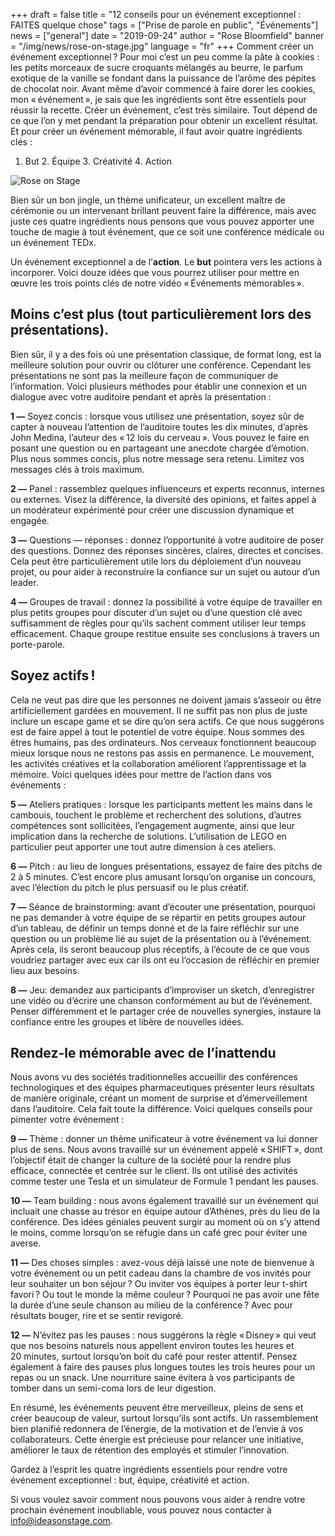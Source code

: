 +++
draft = false
title = "12 conseils pour un événement exceptionnel : FAITES quelque chose"
tags = ["Prise de parole en public", "Événements"]
news = ["general"]
date = "2019-09-24"
author = "Rose Bloomfield"
banner = "/img/news/rose-on-stage.jpg"
language = "fr"
+++
Comment créer un événement exceptionnel ? Pour moi c’est un peu comme la pâte à cookies : les petits morceaux de sucre croquants mélangés au beurre, le parfum exotique de la vanille se fondant dans la puissance de l’arôme des pépites de chocolat noir. Avant même d’avoir commencé à faire dorer les cookies, mon « événement », je sais que les ingrédients sont être essentiels pour réussir la recette. Créer un événement, c’est très similaire. Tout dépend de ce que l’on y met pendant la préparation pour obtenir un excellent résultat. Et pour créer un événement mémorable, il faut avoir quatre ingrédients clés :

1. But 2. Équipe 3. Créativité 4. Action 

![Rose on Stage ](/img/news/rose-on-stage.jpg)

Bien sûr un bon jingle, un thème unificateur, un excellent maître de cérémonie ou un intervenant brillant peuvent faire la différence, mais avec juste ces quatre ingrédients nous pensons que vous pouvez apporter une touche de magie à tout événement, que ce soit une conférence médicale ou un événement TEDx.

Un événement exceptionnel a de l’**action**. Le **but** 
pointera vers les actions à incorporer. Voici douze idées que vous pourrez utiliser pour mettre en œuvre les trois points clés de notre vidéo « Événements mémorables ».

## Moins c’est plus (tout particulièrement lors des présentations).

Bien sûr, il y a des fois où une présentation classique, de format long, est la meilleure solution pour ouvrir ou clôturer une conférence. Cependant les présentations ne sont pas la meilleure façon de communiquer de l’information. Voici plusieurs méthodes pour établir une connexion et un dialogue avec votre auditoire pendant et après la présentation :

**1 —** Soyez concis : lorsque vous utilisez une présentation, soyez sûr de capter à nouveau l’attention de l’auditoire toutes les dix minutes, d’après John Medina, l’auteur des « 12 lois du cerveau ». Vous pouvez le faire en posant une question ou en partageant une anecdote chargée d’émotion. Plus nous sommes concis, plus notre message sera retenu. Limitez vos messages clés à trois maximum. 

**2 —** Panel : rassemblez quelques influenceurs et experts reconnus, internes ou externes. Visez la différence, la diversité des opinions, et faites appel à un modérateur expérimenté pour créer une discussion dynamique et engagée.

**3 —** Questions — réponses : donnez l’opportunité à votre auditoire de poser des questions. Donnez des réponses sincères, claires, directes et concises. Cela peut être particulièrement utile lors du déploiement d’un nouveau projet, ou pour aider à reconstruire la confiance sur un sujet ou autour d’un leader.

**4 —** Groupes de travail : donnez la possibilité à votre équipe de travailler en plus petits groupes pour discuter d’un sujet ou d’une question clé avec suffisamment de règles pour qu’ils sachent comment utiliser leur temps efficacement. Chaque groupe restitue ensuite ses conclusions à travers un porte-parole.

## Soyez actifs !

Cela ne veut pas dire que les personnes ne doivent jamais s’asseoir ou être artificiellement gardées en mouvement. Il ne suffit pas non plus de juste inclure un escape game et se dire qu’on sera actifs. Ce que nous suggérons est de faire appel à tout le potentiel de votre équipe. Nous sommes des êtres humains, pas des ordinateurs. Nos cerveaux fonctionnent beaucoup mieux lorsque nous ne restons pas assis en permanence. Le mouvement, les activités créatives et la collaboration améliorent l’apprentissage et la mémoire. Voici quelques idées pour mettre de l’action dans vos événements :

**5 —** Ateliers pratiques : lorsque les participants mettent les mains dans le cambouis, touchent le problème et recherchent des solutions, d’autres compétences sont sollicitées, l’engagement augmente, ainsi que leur implication dans la recherche de solutions. L’utilisation de LEGO en particulier peut apporter une tout autre dimension à ces ateliers.

**6 —** Pitch : au lieu de longues présentations, essayez de faire des pitchs de 2 à 5 minutes. C’est encore plus amusant lorsqu’on organise un concours, avec l’élection du pitch le plus persuasif ou le plus créatif.

**7 —** Séance de brainstorming: avant d’écouter une présentation, pourquoi ne pas demander à votre équipe de se répartir en petits groupes autour d’un tableau, de définir un temps donné et de la faire réfléchir sur une question ou un problème lié au sujet de la présentation ou à l’événement. Après cela, ils seront beaucoup plus réceptifs, à l’écoute de ce que vous voudriez partager avec eux car ils ont eu l’occasion de réfléchir en premier lieu aux besoins.

**8 —** Jeu: demandez aux participants d’improviser un sketch, d’enregistrer une vidéo ou d’écrire une chanson conformément au but de l’événement. Penser différemment et le partager crée de nouvelles synergies, instaure la confiance entre les groupes et libère de nouvelles idées.

## Rendez-le mémorable avec de l’inattendu
Nous avons vu des sociétés traditionnelles accueillir des conférences technologiques et des équipes pharmaceutiques présenter leurs résultats de manière originale, créant un moment de surprise et d’émerveillement dans l’auditoire. Cela fait toute la différence. Voici quelques conseils pour pimenter votre événement :

**9 —** Thème : donner un thème unificateur à votre événement va lui donner plus de sens. Nous avons travaillé sur un événement appelé « SHIFT », dont l’objectif était de changer la culture de la société pour la rendre plus efficace, connectée et centrée sur le client. Ils ont utilisé des activités comme tester une Tesla et un simulateur de Formule 1 pendant les pauses.

**10 —** Team building : nous avons également travaillé sur un événement qui incluait une chasse au trésor en équipe autour d’Athènes, près du lieu de la conférence. Des idées géniales peuvent surgir au moment où on s’y attend le moins, comme lorsqu’on se réfugie dans un café grec pour éviter une averse.

**11 —** Des choses simples : avez-vous déjà laissé une note de bienvenue à votre événement ou un petit cadeau dans la chambre de vos invités pour leur souhaiter un bon séjour ? Ou inviter vos équipes à porter leur t-shirt favori ? Ou tout le monde la même couleur ? Pourquoi ne pas avoir une fête la durée d’une seule chanson au milieu de la conférence ? Avec pour résultats bouger, rire et se sentir revigoré.

**12 —** N’évitez pas les pauses : nous suggérons la règle « Disney » qui veut que nos besoins naturels nous appellent environ toutes les heures et 20 minutes, surtout lorsqu’on boit du café pour rester attentif. Pensez également à faire des pauses plus longues toutes les trois heures pour un repas ou un snack. Une nourriture saine évitera à vos participants de tomber dans un semi-coma lors de leur digestion.

En résumé, les événements peuvent être merveilleux, pleins de sens et créer beaucoup de valeur, surtout lorsqu’ils sont actifs. Un rassemblement bien planifié redonnera de l’énergie, de la motivation et de l’envie à vos collaborateurs. Cette énergie est précieuse pour relancer une initiative, améliorer le taux de rétention des employés et stimuler l’innovation. 

Gardez à l’esprit les quatre ingrédients essentiels pour rendre votre événement exceptionnel : but, équipe, créativité et action.

Si vous voulez savoir comment nous pouvons vous aider à rendre votre prochain événement inoubliable, vous pouvez nous contacter à info@ideasonstage.com.

